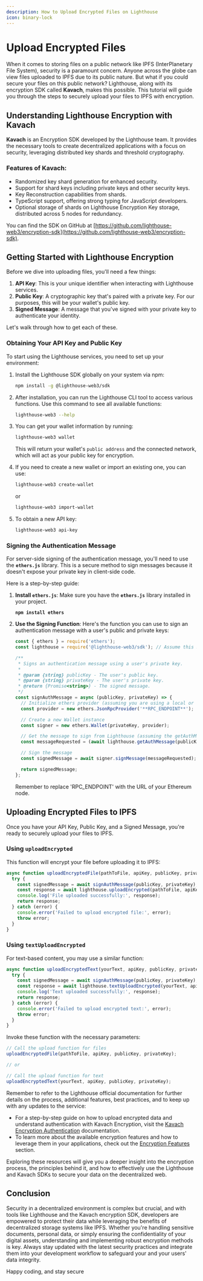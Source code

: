 ```yaml
---
description: How to Upload Encrypted Files on Lighthouse
icon: binary-lock
---
```


# Upload Encrypted Files

When it comes to storing files on a public network like IPFS (InterPlanetary File System), security is a paramount concern. Anyone across the globe can view files uploaded to IPFS due to its public nature. But what if you could secure your files on this public network? Lighthouse, along with its encryption SDK called **Kavach**, makes this possible. This tutorial will guide you through the steps to securely upload your files to IPFS with encryption.

## **Understanding Lighthouse Encryption with Kavach**

**Kavach** is an Encryption SDK developed by the Lighthouse team. It provides the necessary tools to create decentralized applications with a focus on security, leveraging distributed key shards and threshold cryptography.

### **Features of Kavach:**

* Randomized key shard generation for enhanced security.
* Support for shard keys including private keys and other security keys.
* Key Reconstruction capabilities from shards.
* TypeScript support, offering strong typing for JavaScript developers.
* Optional storage of shards on Lighthouse Encryption Key storage, distributed across 5 nodes for redundancy.

You can find the SDK on GitHub at [https://github.com/lighthouse-web3/encryption-sdk](https://github.com/lighthouse-web3/encryption-sdk).

## **Getting Started with Lighthouse Encryption**

Before we dive into uploading files, you'll need a few things:

1. **API Key**: This is your unique identifier when interacting with Lighthouse services.
2. **Public Key**: A cryptographic key that's paired with a private key. For our purposes, this will be your wallet's public key.
3. **Signed Message**: A message that you've signed with your private key to authenticate your identity.

Let's walk through how to get each of these.

### **Obtaining Your API Key and Public Key**

To start using the Lighthouse services, you need to set up your environment:

1.  Install the Lighthouse SDK globally on your system via npm:

    ```bash
    npm install -g @lighthouse-web3/sdk
    ```
2.  After installation, you can run the Lighthouse CLI tool to access various functions. Use this command to see all available functions:

    ```bash
    lighthouse-web3 --help
    ```
3.  You can get your wallet information by running:

    ```bash
    lighthouse-web3 wallet
    ```

    This will return your wallet's `public address` and the connected network, which will act as your public key for encryption.
4.  If you need to create a new wallet or import an existing one, you can use:

    ```bash
    lighthouse-web3 create-wallet
    ```

    or

    ```bash
    lighthouse-web3 import-wallet
    ```
5.  To obtain a new API key:

    ```bash
    lighthouse-web3 api-key
    ```

### **Signing the Authentication Message**

For server-side signing of the authentication message, you'll need to use the **`ethers.js`** library. This is a secure method to sign messages because it doesn't expose your private key in client-side code.

Here is a step-by-step guide:

1.  **Install `ethers.js`**: Make sure you have the **`ethers.js`** library installed in your project.

    <pre class="language-bash"><code class="lang-bash"><strong>npm install ethers
    </strong></code></pre>
2.  **Use the Signing Function**: Here's the function you can use to sign an authentication message with a user's public and private keys:

    ```javascript
    const { ethers } = require('ethers');
    const lighthouse = require('@lighthouse-web3/sdk'); // Assume this SDK provides the getAuthMessage function

    /**
     * Signs an authentication message using a user's private key.
     *
     * @param {string} publicKey - The user's public key.
     * @param {string} privateKey - The user's private key.
     * @return {Promise<string>} - The signed message.
     */
    const signAuthMessage = async (publicKey, privateKey) => {
      // Initialize ethers provider (assuming you are using a local or hosted Ethereum node)
      const provider = new ethers.JsonRpcProvider('**RPC_ENDPOINT**');

      // Create a new Wallet instance
      const signer = new ethers.Wallet(privateKey, provider);

      // Get the message to sign from Lighthouse (assuming the getAuthMessage function exists and works as expected)
      const messageRequested = (await lighthouse.getAuthMessage(publicKey)).data.message;

      // Sign the message
      const signedMessage = await signer.signMessage(messageRequested);

      return signedMessage;
    };
    ```

    Remember to replace 'RPC\_ENDPOINT' with the URL of your Ethereum node.

## **Uploading Encrypted Files to IPFS**

Once you have your API Key, Public Key, and a Signed Message, you're ready to securely upload your files to IPFS.

### **Using `uploadEncrypted`**

This function will encrypt your file before uploading it to IPFS:

```jsx
async function uploadEncryptedFile(pathToFile, apiKey, publicKey, privateKey) {
  try {
    const signedMessage = await signAuthMessage(publicKey, privateKey);
    const response = await lighthouse.uploadEncrypted(pathToFile, apiKey, publicKey, signedMessage);
    console.log('File uploaded successfully:', response);
    return response;
  } catch (error) {
    console.error('Failed to upload encrypted file:', error);
    throw error;
  }
}
```

### **Using `textUploadEncrypted`**

For text-based content, you may use a similar function:

```jsx
async function uploadEncryptedText(yourText, apiKey, publicKey, privateKey) {
  try {
    const signedMessage = await signAuthMessage(publicKey, privateKey);
    const response = await lighthouse.textUploadEncrypted(yourText, apiKey, publicKey, signedMessage);
    console.log('Text uploaded successfully:', response);
    return response;
  } catch (error) {
    console.error('Failed to upload encrypted text:', error);
    throw error;
  }
}
```

Invoke these function with the necessary parameters:

```jsx
// Call the upload function for files
uploadEncryptedFile(pathToFile, apiKey, publicKey, privateKey);

// or

// Call the upload function for text
uploadEncryptedText(yourText, apiKey, publicKey, privateKey);
```

Remember to refer to the Lighthouse official documentation for further details on the process, additional features, best practices, and to keep up with any updates to the service:

* For a step-by-step guide on how to upload encrypted data and understand authentication with Kavach Encryption, visit the [Kavach Encryption Authentication](https://docs.lighthouse.storage/lighthouse-1/how-to/upload-encrypted-data/kavach-encryption-authentication) documentation.
* To learn more about the available encryption features and how to leverage them in your applications, check out the [Encryption Features](https://docs.lighthouse.storage/lighthouse-1/how-to/encryption-features) section.

Exploring these resources will give you a deeper insight into the encryption process, the principles behind it, and how to effectively use the Lighthouse and Kavach SDKs to secure your data on the decentralized web.

## **Conclusion**

Security in a decentralized environment is complex but crucial, and with tools like Lighthouse and the Kavach encryption SDK, developers are empowered to protect their data while leveraging the benefits of decentralized storage systems like IPFS. Whether you're handling sensitive documents, personal data, or simply ensuring the confidentiality of your digital assets, understanding and implementing robust encryption methods is key. Always stay updated with the latest security practices and integrate them into your development workflow to safeguard your and your users' data integrity.

Happy coding, and stay secure
